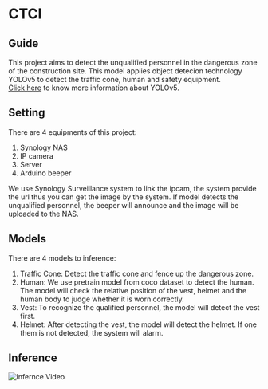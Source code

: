 # CTCI
## Guide

This project aims to detect the unqualified personnel in the dangerous zone of the construction site. This model applies object detecion technology YOLOv5 to detect the traffic cone, human and safety equipment. 
<br>[Click here](https://github.com/ultralytics/yolov5) to know more information about YOLOv5.

Setting
---
There are 4 equipments of this project:<br>
1. Synology NAS
2. IP camera
3. Server
4. Arduino beeper

We use Synology Surveillance system to link the ipcam, the system provide the url thus you can get the image by the system. If model detects the unqualified personnel, the beeper will announce and the image will be uploaded to the NAS.

Models
---
There are 4 models to inference:
1. Traffic Cone: Detect the traffic cone and fence up the dangerous zone.
2. Human: We use pretrain model from coco dataset to detect the human. The model will check the relative position of the vest, helmet and the human body to judge whether it is worn correctly.
3. Vest: To recognize the qualified personnel, the model will detect the vest first.
4. Helmet: After detecting the vest, the model will detect the helmet. If one them is not detected, the system will alarm.

Inference
---
![Infernce Video](https://github.com/nianjingfeng/CTCI/blob/master/inference_video.gif)
